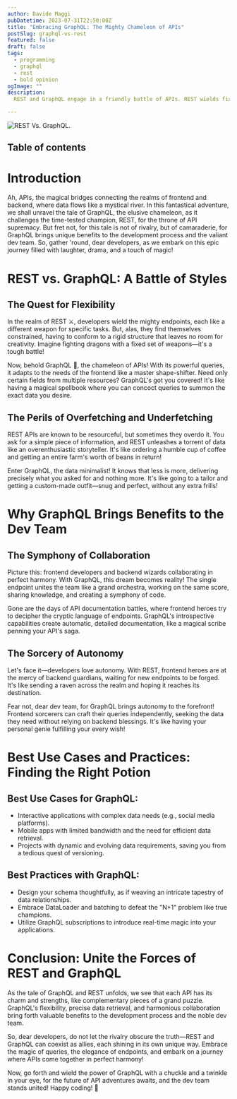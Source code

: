 ```yaml
---
author: Davide Maggi
pubDatetime: 2023-07-31T22:50:00Z
title: "Embracing GraphQL: The Mighty Chameleon of APIs"
postSlug: graphql-vs-rest
featured: false
draft: false
tags:
  - programming
  - graphql
  - rest
  - bold opinion
ogImage: ""
description:
  REST and GraphQL engage in a friendly battle of APIs. REST wields fixed endpoints, while GraphQL shape-shifts with custom queries. GraphQL's magic lies in precise data retrieval, sparing us from overfetching! The dev team rejoices as frontend and backend unite in symphonic collaboration, thanks to GraphQL's single endpoint. Let REST and GraphQL be allies in this epic adventure of coding! 🍻🐉

---
```


![REST Vs. GraphQL.](/assets/blog/graphql.png)

## Table of contents

# Introduction

Ah, APIs, the magical bridges connecting the realms of frontend and backend, where data flows like a mystical river. In this fantastical adventure, we shall unravel the tale of GraphQL, the elusive chameleon, as it challenges the time-tested champion, REST, for the throne of API supremacy. But fret not, for this tale is not of rivalry, but of camaraderie, for GraphQL brings unique benefits to the development process and the valiant dev team. So, gather 'round, dear developers, as we embark on this epic journey filled with laughter, drama, and a touch of magic!

# REST vs. GraphQL: A Battle of Styles

## The Quest for Flexibility

In the realm of REST ⚔️, developers wield the mighty endpoints, each like a different weapon for specific tasks. But, alas, they find themselves constrained, having to conform to a rigid structure that leaves no room for creativity. Imagine fighting dragons with a fixed set of weapons—it's a tough battle!

Now, behold GraphQL 🦎, the chameleon of APIs! With its powerful queries, it adapts to the needs of the frontend like a master shape-shifter. Need only certain fields from multiple resources? GraphQL's got you covered! It's like having a magical spellbook where you can concoct queries to summon the exact data you desire.

## The Perils of Overfetching and Underfetching

REST APIs are known to be resourceful, but sometimes they overdo it. You ask for a simple piece of information, and REST unleashes a torrent of data like an overenthusiastic storyteller. It's like ordering a humble cup of coffee and getting an entire farm's worth of beans in return!

Enter GraphQL, the data minimalist! It knows that less is more, delivering precisely what you asked for and nothing more. It's like going to a tailor and getting a custom-made outfit—snug and perfect, without any extra frills!

# Why GraphQL Brings Benefits to the Dev Team

## The Symphony of Collaboration

Picture this: frontend developers and backend wizards collaborating in perfect harmony. With GraphQL, this dream becomes reality! The single endpoint unites the team like a grand orchestra, working on the same score, sharing knowledge, and creating a symphony of code.

Gone are the days of API documentation battles, where frontend heroes try to decipher the cryptic language of endpoints. GraphQL's introspective capabilities create automatic, detailed documentation, like a magical scribe penning your API's saga.

## The Sorcery of Autonomy

Let's face it—developers love autonomy. With REST, frontend heroes are at the mercy of backend guardians, waiting for new endpoints to be forged. It's like sending a raven across the realm and hoping it reaches its destination.

Fear not, dear dev team, for GraphQL brings autonomy to the forefront! Frontend sorcerers can craft their queries independently, seeking the data they need without relying on backend blessings. It's like having your personal genie fulfilling your every wish!

# Best Use Cases and Practices: Finding the Right Potion

## Best Use Cases for GraphQL:

- Interactive applications with complex data needs (e.g., social media platforms).
- Mobile apps with limited bandwidth and the need for efficient data retrieval.
- Projects with dynamic and evolving data requirements, saving you from a tedious quest of versioning.

## Best Practices with GraphQL:

- Design your schema thoughtfully, as if weaving an intricate tapestry of data relationships.
- Embrace DataLoader and batching to defeat the "N+1" problem like true champions.
- Utilize GraphQL subscriptions to introduce real-time magic into your applications.

# Conclusion: Unite the Forces of REST and GraphQL

As the tale of GraphQL and REST unfolds, we see that each API has its charm and strengths, like complementary pieces of a grand puzzle. GraphQL's flexibility, precise data retrieval, and harmonious collaboration bring forth valuable benefits to the development process and the noble dev team.

So, dear developers, do not let the rivalry obscure the truth—REST and GraphQL can coexist as allies, each shining in its own unique way. Embrace the magic of queries, the elegance of endpoints, and embark on a journey where APIs come together in perfect harmony!

Now, go forth and wield the power of GraphQL with a chuckle and a twinkle in your eye, for the future of API adventures awaits, and the dev team stands united! Happy coding! 🚀